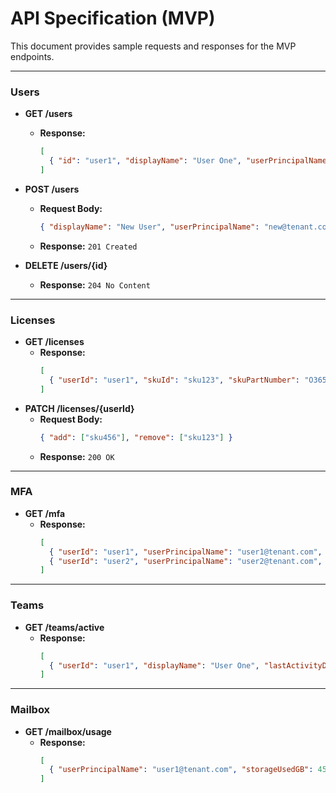 # API Specification (MVP)

This document provides sample requests and responses for the MVP endpoints.

---

### Users

- **GET /users**
    - **Response:**
        ```json
        [
          { "id": "user1", "displayName": "User One", "userPrincipalName": "user1@tenant.com" }
        ]
        ```

- **POST /users**
    - **Request Body:**
        ```json
        { "displayName": "New User", "userPrincipalName": "new@tenant.com", "password": "..." }
        ```
    - **Response:** `201 Created`

- **DELETE /users/{id}**
    - **Response:** `204 No Content`

---

### Licenses

- **GET /licenses**
    - **Response:**
        ```json
        [
          { "userId": "user1", "skuId": "sku123", "skuPartNumber": "O365_E3" }
        ]
        ```
- **PATCH /licenses/{userId}**
    - **Request Body:**
        ```json
        { "add": ["sku456"], "remove": ["sku123"] }
        ```
    - **Response:** `200 OK`

---

### MFA

- **GET /mfa**
    - **Response:**
        ```json
        [
          { "userId": "user1", "userPrincipalName": "user1@tenant.com", "mfaStatus": "Enabled" },
          { "userId": "user2", "userPrincipalName": "user2@tenant.com", "mfaStatus": "Disabled" }
        ]
        ```

---

### Teams

- **GET /teams/active**
    - **Response:**
        ```json
        [
          { "userId": "user1", "displayName": "User One", "lastActivityDate": "2023-10-26" }
        ]
        ```

---

### Mailbox

- **GET /mailbox/usage**
    - **Response:**
        ```json
        [
          { "userPrincipalName": "user1@tenant.com", "storageUsedGB": 45.5, "storageQuotaGB": 50.0 }
        ]
        ```
